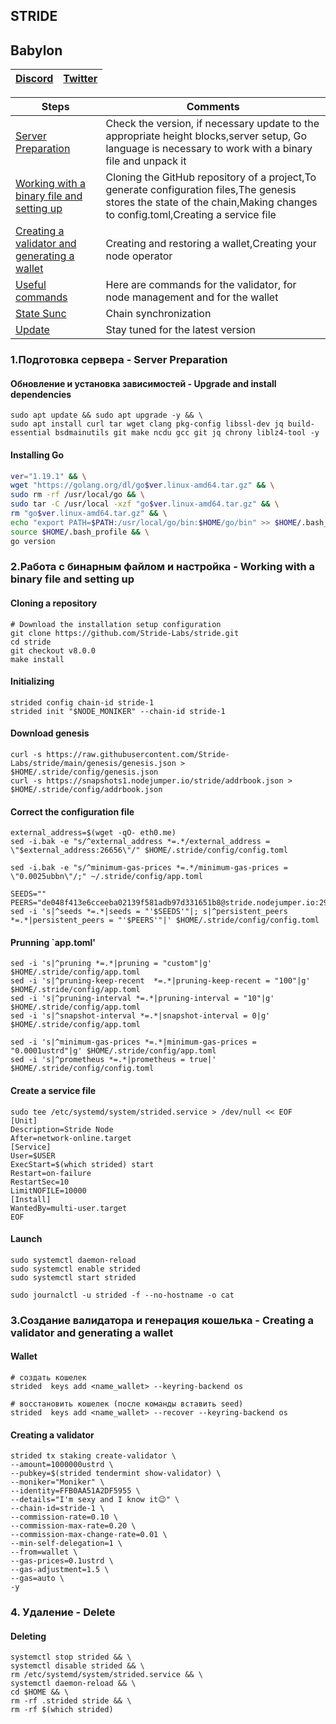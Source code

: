 ## STRIDE 

## Babylon

[Discord](https://discord.gg/stride-988945059783278602) | [Twitter](https://twitter.com/babylon_chain)
--- | --- | 

Steps | Comments
--- | --- |
[Server Preparation]() | Check the version, if necessary update to the appropriate height blocks,server setup, Go language is necessary to work with a binary file and unpack it
[Working with a binary file and setting up]() | Cloning the GitHub repository of a project,To generate configuration files,The genesis stores the state of the chain,Making changes to config.toml,Creating a service file
[Creating a validator and generating a wallet]() | Creating and restoring a wallet,Creating your node operator
[Useful commands]() | Here are commands for the validator, for node management and for the wallet
[State Sunc]() | Chain synchronization
[Update]() | Stay tuned for the latest version

### 1.Подготовка сервера - Server Preparation 
#### Обновление и установка зависимостей - Upgrade and install dependencies
```Shell
sudo apt update && sudo apt upgrade -y && \
sudo apt install curl tar wget clang pkg-config libssl-dev jq build-essential bsdmainutils git make ncdu gcc git jq chrony liblz4-tool -y
```
#### Installing Go
```Bash
ver="1.19.1" && \
wget "https://golang.org/dl/go$ver.linux-amd64.tar.gz" && \
sudo rm -rf /usr/local/go && \
sudo tar -C /usr/local -xzf "go$ver.linux-amd64.tar.gz" && \
rm "go$ver.linux-amd64.tar.gz" && \
echo "export PATH=$PATH:/usr/local/go/bin:$HOME/go/bin" >> $HOME/.bash_profile && \
source $HOME/.bash_profile && \
go version
```

### 2.Работа с бинарным файлом и настройка - Working with a binary file and setting up
#### Cloning a repository 
```Shell
# Download the installation setup configuration
git clone https://github.com/Stride-Labs/stride.git
cd stride
git checkout v8.0.0
make install
```

#### Initializing 
```Shell
strided config chain-id stride-1
strided init "$NODE_MONIKER" --chain-id stride-1
```

#### Download genesis
```Shell
curl -s https://raw.githubusercontent.com/Stride-Labs/stride/main/genesis/genesis.json > $HOME/.stride/config/genesis.json
curl -s https://snapshots1.nodejumper.io/stride/addrbook.json > $HOME/.stride/config/addrbook.json
```

#### Correct the configuration file
```Shell
external_address=$(wget -qO- eth0.me)
sed -i.bak -e "s/^external_address *=.*/external_address = \"$external_address:26656\"/" $HOME/.stride/config/config.toml

sed -i.bak -e "s/^minimum-gas-prices *=.*/minimum-gas-prices = \"0.0025ubbn\"/;" ~/.stride/config/app.toml

SEEDS=""
PEERS="de048f413e6cceeba02139f581adb97d331651b8@stride.nodejumper.io:29656,a2128f5552cf4ae60a769999c7fddc5d9d44d149@15.235.42.151:26661,04b797b5a56fb939a97a3c7d9c3230d09b85e8d7@93.189.30.118:26656,c3467e5becb108e62f6a6051eb5551e9f256d096@174.83.6.129:26656,cc35475fe1f7c345af0ea8a692f3b4b41c8f12a2@116.202.36.240:10156,44e797771bff124693e63a8ec331d42873cf2ae2@95.217.202.49:35656,b212d5740b2e11e54f56b072dc13b6134650cfb5@164.152.160.97:26656,e2edd2fcc4b165374eafe381e54b6787ebc5bd67@162.55.245.149:2030,2254e6968e5c7ebc98ef5b79b388502fa44e10e1@5.161.134.44:26656,9ed4a1c80960ae933551283eb8aef52468f6cfc7@65.109.106.169:26656,463b1dc6903455575079572fb23407be586f2a4b@185.16.39.37:26656,fc305427390397f8c4eebe5bc22919c1cc5d4532@65.109.43.75:27007,ade7d4d0009c7725ee991b8c40a7f646f76bf1e3@149.102.140.108:26656,89757803f40da51678451735445ad40d5b15e059@169.155.168.67:26656,05eec003db41d7ff47a317ef59f83e31bdca23c3@78.107.234.44:26656,8a210f1bcfc9015a7bc18dcc5add29c0dce3f2dc@135.181.173.67:26656,8e4e1f1e087c76c71c64e477e95495833da82aa2@135.181.173.139:26656,28ca5fc2464e9494e8d5bd93955cde707e4e208e@34.29.90.236:26656,3fef899adcdeded56f6c69fe55c5da1624303367@163.172.101.208:4656,9ee75491e354965d8bfd8434aa093f8613bc1dce@65.108.238.103:12256,54672e848a31d2e7aeda35b8f2c320ad508c5550@128.199.141.132:26656,5093547fdf0430143ac66b4ee55d80e6542a6c10@217.174.247.163:26656,a77173bc4f4171fec0ac56b37c18e0ba6e5f80a4@65.108.226.44:31656,2c1f55e905c7425f995947e2d600ca5ac863b8c1@15.235.53.91:13456,51b83e27aee30e1900539cef37f18bddd4eab2d9@51.77.57.29:6000,abaf98731ce081fa2f32da7db0ff27b1db1c1c99@80.64.208.151:26656,cd680cc992983e5c8244b5529034a2e362e7a6d3@93.159.134.157:26656,82588f011491c6100d922d133f52fc23460b9231@135.181.67.235:26656,6831d67983cf5ebcb44da01737ccd6ccbd15c08e@193.70.47.90:12256,cb6ae22e1e89d029c55f2cb400b0caa19cbe5523@172.111.52.51:32661,446d388856dde233a206d8649fdc24efbde2b57c@34.71.33.155:26656,b549e0f88cbebe6cfd3f772937a70640b950fd98@66.172.36.133:28656,8fff37214fb0ef622f1c09dccb22d6321e004c3e@109.123.242.163:50056,9731c3365c772b3bc4580de5708a33f22c6174ec@208.102.87.76:26656,450d000d0d5c010cb2e7c45b72e6cda08a22fd04@35.224.198.112:26656,d36ac7580cc8907a00b0add8c3b047caea6df4ed@107.155.67.202:26636,7ab3bfcdbe618ed62317cbc40ef48aee783fb2b4@144.76.152.68:4656,1483ddbd1ba369c01d5496877314ed1b09bd9cc3@65.21.189.221:12256,6856de6f0c70a850db2b58deb43d568fced4a524@165.227.208.6:26656,ea6a7b2f366bc343f0670f1673fd86001dd08eb0@65.108.122.246:26636,0198f6d3ebe7bed4d176558a2ce8d341531f3e7b@74.80.183.130:26653,c7a30393c5cab01f5b497c4c094424e4e6271bac@65.108.201.154:5010,c4688bb34164eacacaa374bc7440b87986dd87ac@162.251.235.252:26656,978477aab55c2494ad486477f0793f21a83c937f@34.173.31.167:26656,cb0b38aa612e8ac05f704d9b2feb7526607afb77@66.94.117.176:26656,ebc272824924ea1a27ea3183dd0b9ba713494f83@185.16.39.158:26886,8ade90b45b991088c92e8583e8bc93589d6cd81e@84.244.95.247:26656,5383a21cf2d5e513aea2c3e430133f31aa2e5d00@138.201.32.103:26656,718ce477a62a14efe61571bd836fd3db9e43e6c1@38.105.232.61:26656,0393c19b176d1cf8bc560c5a8fa990301deb1a7e@95.217.126.187:26656,a1f479dc2e3322c6547a39c6c7eef5a191def57f@34.66.206.221:26656"
sed -i 's|^seeds *=.*|seeds = "'$SEEDS'"|; s|^persistent_peers *=.*|persistent_peers = "'$PEERS'"|' $HOME/.stride/config/config.toml

```
#### Prunning `app.toml'
```Shell
sed -i 's|^pruning *=.*|pruning = "custom"|g' $HOME/.stride/config/app.toml
sed -i 's|^pruning-keep-recent  *=.*|pruning-keep-recent = "100"|g' $HOME/.stride/config/app.toml
sed -i 's|^pruning-interval *=.*|pruning-interval = "10"|g' $HOME/.stride/config/app.toml
sed -i 's|^snapshot-interval *=.*|snapshot-interval = 0|g' $HOME/.stride/config/app.toml

sed -i 's|^minimum-gas-prices *=.*|minimum-gas-prices = "0.0001ustrd"|g' $HOME/.stride/config/app.toml
sed -i 's|^prometheus *=.*|prometheus = true|' $HOME/.stride/config/config.toml
```

#### Create a service file
```Shell
sudo tee /etc/systemd/system/strided.service > /dev/null << EOF
[Unit]
Description=Stride Node
After=network-online.target
[Service]
User=$USER
ExecStart=$(which strided) start
Restart=on-failure
RestartSec=10
LimitNOFILE=10000
[Install]
WantedBy=multi-user.target
EOF
```

#### Launch
```Shell
sudo systemctl daemon-reload
sudo systemctl enable strided
sudo systemctl start strided

sudo journalctl -u strided -f --no-hostname -o cat
```


### 3.Создание валидатора и генерация кошелька - Creating a validator and generating a wallet
#### Wallet 
```Shell
# создать кошелек
strided  keys add <name_wallet> --keyring-backend os

# восстановить кошелек (после команды вставить seed)
strided  keys add <name_wallet> --recover --keyring-backend os
```

#### Creating a validator 
```Shell
strided tx staking create-validator \
--amount=1000000ustrd \
--pubkey=$(strided tendermint show-validator) \
--moniker="Moniker" \
--identity=FFB0AA51A2DF5955 \
--details="I'm sexy and I know it😉" \
--chain-id=stride-1 \
--commission-rate=0.10 \
--commission-max-rate=0.20 \
--commission-max-change-rate=0.01 \
--min-self-delegation=1 \
--from=wallet \
--gas-prices=0.1ustrd \
--gas-adjustment=1.5 \
--gas=auto \
-y 
```

### 4. Удаление - Delete
#### Deleting
```Shell
systemctl stop strided && \
systemctl disable strided && \
rm /etc/systemd/system/strided.service && \
systemctl daemon-reload && \
cd $HOME && \
rm -rf .strided stride && \
rm -rf $(which strided)
```

